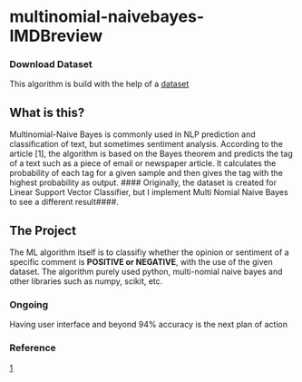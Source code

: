 # multinomial-naivebayes-IMDBreview
 
### Download Dataset 
This algorithm is build with the help of a [dataset](https://www.kaggle.com/purvitsharma/imdb-sentiment-analysis-90-accuracy)

## What is this?
Multinomial-Naive Bayes is commonly used in NLP prediction and classification of text, but sometimes sentiment analysis. According to the article [1], the algorithm is based on the Bayes theorem and predicts the tag of a text such as a piece of email or newspaper article. It calculates the probability of each tag for a given sample and then gives the tag with the highest probability as output. #### Originally, the dataset is created for Linear Support Vector Classifier, but I implement Multi Nomial Naive Bayes to see a different result####.

## The Project
The ML algorithm itself is to classifiy whether the opinion or sentiment of a specific comment is **POSITIVE or NEGATIVE**, with the use of the given dataset. The algorithm purely used python, multi-nomial naive bayes and other libraries such as numpy, scikit, etc.

### Ongoing 
Having user interface and beyond 94% accuracy is the next plan of action

### Reference
[1](https://www.upgrad.com/blog/multinomial-naive-bayes-explained)


